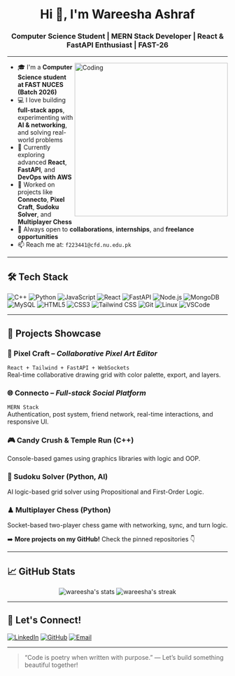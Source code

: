 <h1 align="center">Hi 👋, I'm Wareesha Ashraf</h1>
<h3 align="center">Computer Science Student | MERN Stack Developer | React & FastAPI Enthusiast | FAST-26</h3>

---

<img align="right" alt="Coding" width="350" src="https://media.giphy.com/media/qgQUggAC3Pfv687qPC/giphy.gif">

- 🎓 I'm a **Computer Science student at FAST NUCES (Batch 2026)**  
- 💻 I love building **full-stack apps**, experimenting with **AI & networking**, and solving real-world problems  
- 🌱 Currently exploring advanced **React**, **FastAPI**, and **DevOps with AWS**  
- 🔭 Worked on projects like **Connecto**, **Pixel Craft**, **Sudoku Solver**, and **Multiplayer Chess**  
- 🤝 Always open to **collaborations**, **internships**, and **freelance opportunities**  
- 📫 Reach me at: `f223441@cfd.nu.edu.pk` 

---

## 🛠️ Tech Stack
![C++](https://img.shields.io/badge/C++-00599C?style=flat&logo=c%2B%2B&logoColor=white)
![Python](https://img.shields.io/badge/Python-3776AB?style=flat&logo=python&logoColor=white)
![JavaScript](https://img.shields.io/badge/JavaScript-F7DF1E?style=flat&logo=javascript&logoColor=black)
![React](https://img.shields.io/badge/React-20232A?style=flat&logo=react&logoColor=61DAFB)
![FastAPI](https://img.shields.io/badge/FastAPI-005571?style=flat&logo=fastapi)
![Node.js](https://img.shields.io/badge/Node.js-339933?style=flat&logo=node.js&logoColor=white)
![MongoDB](https://img.shields.io/badge/MongoDB-4EA94B?style=flat&logo=mongodb&logoColor=white)
![MySQL](https://img.shields.io/badge/MySQL-00000F?style=flat&logo=mysql&logoColor=white)
![HTML5](https://img.shields.io/badge/HTML5-E34F26?style=flat&logo=html5&logoColor=white)
![CSS3](https://img.shields.io/badge/CSS3-1572B6?style=flat&logo=css3&logoColor=white)
![Tailwind CSS](https://img.shields.io/badge/TailwindCSS-38B2AC?style=flat&logo=tailwind-css&logoColor=white)
![Git](https://img.shields.io/badge/Git-F05032?style=flat&logo=git&logoColor=white)
![Linux](https://img.shields.io/badge/Linux-FCC624?style=flat&logo=linux&logoColor=black)
![VSCode](https://img.shields.io/badge/VSCode-007ACC?style=flat&logo=visual-studio-code&logoColor=white)

---

## 🚀 Projects Showcase

### 🧠 Pixel Craft – *Collaborative Pixel Art Editor*
`React + Tailwind + FastAPI + WebSockets`  
Real-time collaborative drawing grid with color palette, export, and layers.

### 🌐 Connecto – *Full-stack Social Platform*
`MERN Stack`  
Authentication, post system, friend network, real-time interactions, and responsive UI.

### 🎮 Candy Crush & Temple Run (C++)
Console-based games using graphics libraries with logic and OOP.

### 🧩 Sudoku Solver (Python, AI)
AI logic-based grid solver using Propositional and First-Order Logic.

### ♟ Multiplayer Chess (Python)
Socket-based two-player chess game with networking, sync, and turn logic.

➡️ **More projects on my GitHub!** Check the pinned repositories 👇

---

## 📈 GitHub Stats
<p align="center">
  <img src="https://github-readme-stats.vercel.app/api?username=wareeshayyyyy&show_icons=true&theme=tokyonight" alt="wareesha's stats" />
  <img src="https://github-readme-streak-stats.herokuapp.com/?user=wareeshayyyyy&theme=tokyonight" alt="wareesha's streak" />
</p>

---

## 🤝 Let's Connect!
[![LinkedIn](https://img.shields.io/badge/LinkedIn-blue?style=flat&logo=linkedin&logoColor=white)](https://www.linkedin.com/in/wareeshayyyyy)
[![GitHub](https://img.shields.io/badge/GitHub-000?style=flat&logo=github&logoColor=white)](https://github.com/wareeshayyyyy)
[![Email](https://img.shields.io/badge/Email-D14836?style=flat&logo=gmail&logoColor=white)](mailto:f223441@cfd.nu.edu.pk)

---

> “Code is poetry when written with purpose.” — Let’s build something beautiful together!
